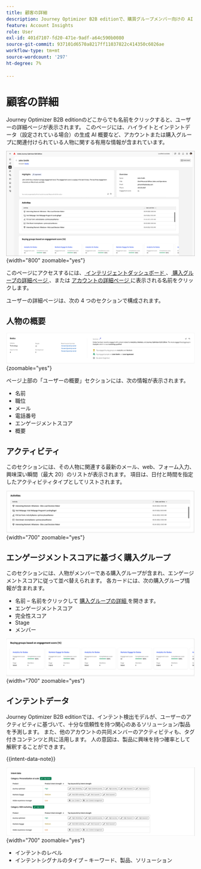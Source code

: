 ```yaml
---
title: 顧客の詳細
description: Journey Optimizer B2B editionで、購買グループメンバー向けの AI 要約、エンゲージメントスコア、アクティビティトラッキング、インテント検出を使用して、人物インサイトを表示します。
feature: Account Insights
role: User
exl-id: 401d7107-fd20-471e-9adf-a64c590b0080
source-git-commit: 937101d6570a8217ff11037822c414350c6026ae
workflow-type: tm+mt
source-wordcount: '297'
ht-degree: 7%

---
```


# 顧客の詳細

Journey Optimizer B2B editionのどこからでも名前をクリックすると、ユーザーの詳細ページが表示されます。 このページには、ハイライトとインテントデータ（設定されている場合）の生成 AI 概要など、アカウントまたは購入グループに関連付けられている人物に関する有用な情報が含まれています。<!-- There are also [actions](#person-actions) that you can execute for the person. -->

![ 人物の詳細ページ ](./assets/person-details-page.png){width="800" zoomable="yes"}

このページにアクセスするには、[ インテリジェントダッシュボード ](../dashboards/intelligent-dashboard.md)、[ 購入グループの詳細ページ ](../buying-groups/buying-group-details.md)、または [ アカウントの詳細ページ ](./account-details.md) に表示される名前をクリックします。

ユーザーの詳細ページは、次の 4 つのセクションで構成されます。

## 人物の概要

![ 人物の概要 ](./assets/details-page-account-overview.png){zoomable="yes"}

ページ上部の「ユーザーの概要」セクションには、次の情報が表示されます。

* 名前
* 職位
* メール
* 電話番号
* エンゲージメントスコア
* 概要

## アクティビティ

このセクションには、その人物に関連する最新のメール、web、フォーム入力、興味深い瞬間（最大 20）のリストが表示されます。 項目は、日付と時間を指定したアクティビティタイプとしてリストされます。

![ アクティビティ – 個人の詳細 ](./assets/person-details-activities.png){width="700" zoomable="yes"}

## エンゲージメントスコアに基づく購入グループ

このセクションには、人物がメンバーである購入グループが含まれ、エンゲージメントスコアに従って並べ替えられます。 各カードには、次の購入グループ情報が含まれます。

* 名前 – 名前をクリックして [ 購入グループの詳細 ](../buying-groups/buying-group-details.md) を開きます。
* エンゲージメントスコア
* 完全性スコア
* Stage
* メンバー

![ エンゲージメントに基づく購入グループ – 人物の詳細 ](./assets/person-details-buying-groups-engagement.png){width="700" zoomable="yes"}

## インテントデータ

Journey Optimizer B2B editionでは、インテント検出モデルが、ユーザーのアクティビティに基づいて、十分な信頼性を持つ関心のあるソリューション/製品を予測します。 また、他のアカウントの共同メンバーのアクティビティも、タグ付きコンテンツと共に活用します。 人の意図は、製品に興味を持つ確率として解釈することができます。

{{intent-data-note}}

![ インテントデータ – 個人の詳細 ](./assets/intent-data-panel.png){width="700" zoomable="yes"}

* インテントのレベル
* インテントシグナルのタイプ – キーワード、製品、ソリューション

<!-- ## Person actions -->
